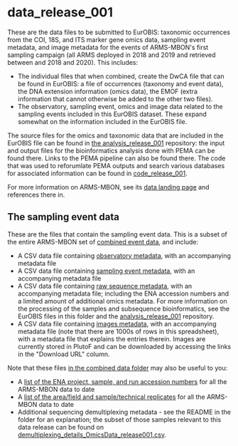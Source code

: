 # data_release_001

<!--These are the data files associated with the first ARMS-MBON dataset submitted to EurOBIS ([DOI](https://doi.org/10.14284/620)): -->
These are the data files to be submitted to EurOBIS: taxonomic occurrences from the COI, 18S, and ITS marker gene omics data, sampling event metadata, and image metadata for the events of ARMS-MBON's first sampling campaign (all ARMS deployed in 2018 and 2019 and retrieved between and 2018 and 2020). This includes: 
* The individual files that when combined, create the DwCA file that can be found in EurOBIS: a file of occurrences (taxonomy and event data), the DNA extension information (omics data), the EMOF (extra information that cannot otherwise be added to the other two files).
* The observatory, sampling event, omics and image data related to the sampling events included in this EurOBIS dataset. These expand somewhat on the information included in the EurOBIS file.

The source files for the omics and taxonomic data that are included in the EurOBIS file can be found in [the analysis_release_001](https://github.com/arms-mbon/analysis_release_001) repository: the input and output files for the bioinformatics analysis done with PEMA can be found there. Links to the PEMA pipeline can also be found there. The code that was used to reforumlate PEMA outputs and search various databases for associated information can be found in [code_release_001](https://github.com/arms-mbon/code_release_001). 

For more information on ARMS-MBON, see its [data landing page](https://data.arms-mbon.org/) and references there in. 

<!--
## EurOBIS DwCA files 
These are the files that are combined into one DarwinCore Archive ZIP
* The [CSV containing the occurrences](https://github.com/arms-mbon/data_release_001/blob/main/ARMS_COI_Occurrence.csv) 
* The [CSV containing the DNA data](https://github.com/arms-mbon/data_release_001/blob/main/ARMS_COI_DNAextension.csv) 
* The [CSV containing the extended measurements or facts](https://github.com/arms-mbon/data_release_001/blob/main/ARMS_COI_EMOF.csv) 
-->

## The sampling event data
These are the files that contain the sampling event data. This is a subset of the entire ARMS-MBON set of [combined event data](https://github.com/arms-mbon/data_workspace/tree/main/qualitycontrolled_data/combined), and include: 
* A CSV data file containing [observatory metadata](https://github.com/arms-mbon/data_release_001/blob/main/OservatoryData_release001.csv), with an accompanying metadata file
* A CSV data file containing [sampling event metadata](https://github.com/arms-mbon/data_release_001/blob/main/SamplingeventData_release001.csv), with an accompanying metadata file
* A CSV data file containing [raw sequence metadata](https://github.com/arms-mbon/data_release_001/blob/main/OmicsData_release001.csv), with an accompanying metadata file; including the ENA accession numbers and a limited amount of additional omics metadata. For more information on the processing of the samples and subsequence bioinformatics, see the EurOBIS files in this folder and the [analysis_release_001](https://github.com/arms-mbon/analysis_release_001) repository.
* A CSV data file containing [images metadata](https://github.com/arms-mbon/data_release_001/blob/main/ImageData_release001.csv), with an accompanying metadata file (note that there are 1000s of rows in this spreadsheet), with a metadata file that explains the entries therein. Images are currently stored in PlutoF and can be downloaded by accessing the links 
in the "Download URL" column.

Note that these files [in the combined data folder](https://github.com/arms-mbon/data_workspace/tree/main/qualitycontrolled_data/combined) may also be useful to you:
*  A [list of the ENA project, sample, and run accession numbers](https://github.com/arms-mbon/data_workspace/blob/main/qualitycontrolled_data/combined/ena_accession_numbers.xlsx) for all the ARMS-MBON data to date
*  A [list of the area/field and sample/technical replicates](https://github.com/arms-mbon/data_workspace/blob/main/qualitycontrolled_data/combined/replicates_list.csv) for all the ARMS-MBON data to date
*  Additional sequencing demultiplexing metadata - see the README in the folder for an explanation; the subset of those samples relevant to this data release can be found on [demultiplexing_details_OmicsData_release001.csv](https://github.com/arms-mbon/data_release_001/blob/main/demultiplexing_details_OmicsData_release001.csv). 

